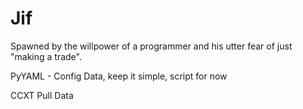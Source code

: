 # Jif

Spawned by the willpower of a programmer and his utter fear of just "making a trade".

PyYAML - Config Data, keep it simple, script for now


CCXT Pull Data
